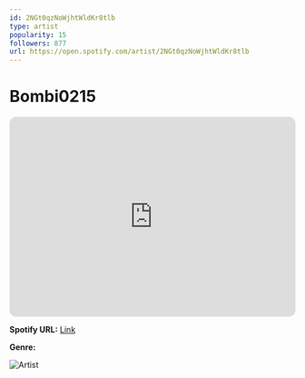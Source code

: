 ```yaml
---
id: 2NGt0qzNoWjhtWldKr8tlb
type: artist
popularity: 15
followers: 877
url: https://open.spotify.com/artist/2NGt0qzNoWjhtWldKr8tlb
---
```

# Bombi0215

<iframe style="border-radius:12px" src="https://open.spotify.com/embed/artist/2NGt0qzNoWjhtWldKr8tlb" width="100%" height="352" frameBorder="0" allowfullscreen="" allow="autoplay; clipboard-write; encrypted-media; fullscreen; picture-in-picture" loading="lazy"></iframe>

**Spotify URL:** [Link](https://open.spotify.com/artist/2NGt0qzNoWjhtWldKr8tlb)

**Genre:** 

![Artist](https://i.scdn.co/image/ab6761610000e5eb7268af3d8fca61dcb9cdc556)
